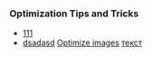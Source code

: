 ### Optimization Tips and Tricks
* [111](mailto:paul.dnet@gmail.com)
* [dsadasd](skype:paul.minsk?text)
 <a href="skype:paul.minsk?text">Optimize images</a>
<a href="skype:echo123">текст</a>
